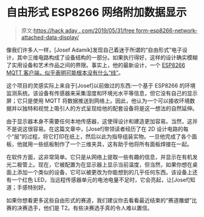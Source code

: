 # 自由形式 ESP8266 网络附加数据显示

> 原文:[https://hack aday . com/2019/05/31/free form-esp8266-network-attached-data-display/](https://hackaday.com/2019/05/31/freeform-esp8266-network-attached-data-display/)

像我们许多人一样，[Josef Adamík]发现自己着迷于所谓的“自由形式”电子设计，其中三维电路构成了设备结构的一部分。如果执行得好，这样的设计确实模糊了实用设备和艺术作品之间的界限。事实上，他的最新设计，一个 [ESP8266 MQTT 客户端，似乎表明可能根本没有什么“线”](https://josef-adamcik.cz/electronics/freeform-esp8266-based-mqtt-oled-client.html)。

这个项目的灵感实际上来自于[Josef]以前做过的东西:一个基于 ESP8266 的环境监测系统。该设备有传感器来采集湿度和环境光水平等信息，但它没有自己的显示屏；它只是使用 MQTT 将数据推送到网络上。因此，他认为一个可以接收环境数据并以独特和视觉上吸引人的方式呈现给他的配套设备将是这一想法的自然延伸。

由于显示器本身不需要任何本地传感器，这使得设计和建造更加容易。当然，这并不是说这很容易。在这篇文章中，[Josef]带领读者经历了在 2D 设计电路的每个“层”的过程，将它打印在纸上，然后以此为指导组装实物。一旦他完成了各个面板，他就用一些纸板制作了一个三维夹具，这有助于他将所有面板焊接在一起。

在软件方面，这非常简单。它只是从网络上提取一些有趣的信息，并显示在有机发光二极管上。现在，它被配置为在显示器上显示当前温度，但当然，如果你想在桌面上添加一个类似的设备，它可以被更改为你能想到的几乎任何东西。该设备上还有一个红色 LED，当远程传感器单元的电池电量不足时，它会亮起，让[Josef]知道；手感特别好。

如果你想看更多这些自由形式的赛道，我们建议你去看看最近结束的“赛道雕塑”比赛的决赛选手，他们是 T2。有些决赛选手真的令人难以置信。